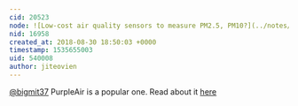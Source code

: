 ```yaml
---
cid: 20523
node: ![Low-cost air quality sensors to measure PM2.5, PM10?](../notes/bigmit37/08-18-2018/low-cost-air-quality-sensors-to-measure-pm2-5-pm10)
nid: 16958
created_at: 2018-08-30 18:50:03 +0000
timestamp: 1535655003
uid: 540008
author: jiteovien
---
```


[@bigmit37](/profile/bigmit37) PurpleAir is a popular one. Read about it [here](https://publiclab.org/wiki/purpleair)